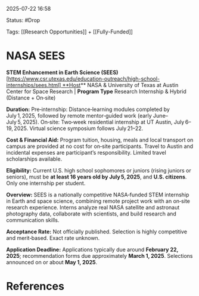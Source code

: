 2025-07-22 16:58

Status: #Drop

Tags: [[Research Opportunities]] + [[Fully-Funded]]


# NASA SEES

**STEM Enhancement in Earth Science (SEES)** [https://www.csr.utexas.edu/education-outreach/high-school-internships/sees.html] **Host** NASA & University of Texas at Austin Center for Space Research | **Program Type** Research Internship & Hybrid (Distance + On‑site)

**Duration:** Pre‑internship: Distance‑learning modules completed by July 1, 2025, followed by remote mentor‑guided work (early June–July 5, 2025). On‑site: Two‑week residential internship at UT Austin, July 6–19, 2025. Virtual science symposium follows July 21–22.

**Cost & Financial Aid:** Program tuition, housing, meals and local transport on campus are provided at no cost for on‑site participants. Travel to Austin and incidental expenses are participant’s responsibility. Limited travel scholarships available.

**Eligibility:** Current U.S. high school sophomores or juniors (rising juniors or seniors), must be **at least 16 years old by July 5, 2025**, and **U.S. citizens**. Only one internship per student.

**Overview:** SEES is a nationally competitive NASA‑funded STEM internship in Earth and space science, combining remote project work with an on‑site research experience. Interns analyze real NASA satellite and astronaut photography data, collaborate with scientists, and build research and communication skills.

**Acceptance Rate:** Not officially published. Selection is highly competitive and merit‑based. Exact rate unknown.

**Application Deadline:** Applications typically due around **February 22, 2025**; recommendation forms due approximately **March 1, 2025**. Selections announced on or about **May 1, 2025**.



# References
